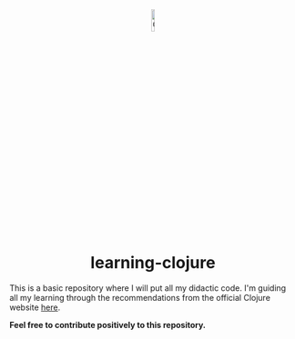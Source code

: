 <div align="center">
    <img src="https://upload.wikimedia.org/wikipedia/commons/thumb/5/5d/Clojure_logo.svg/800px-Clojure_logo.svg.png"
         width="10%" alt="Clojure logo">
    <h1>learning-clojure</h1>
</div>

<p>This is a basic repository where I will put all my didactic code.
    I'm guiding all my learning through the recommendations from the official Clojure website
    <a href="https://clojure.org/guides/learn/clojure">here</a>.
</p>

<b>Feel free to contribute positively to this repository.</b>